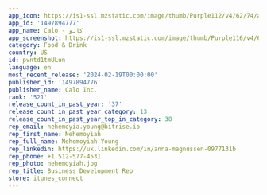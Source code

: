 ```yaml
---
app_icon: https://is1-ssl.mzstatic.com/image/thumb/Purple112/v4/62/74/a6/6274a6a3-775d-96b1-b358-711097d36d77/AppIcon-1x_U007emarketing-0-8-0-85-220-0.png/1024x1024bb.png
app_id: '1497894777'
app_name: Calo - كالو
app_screenshot: https://is1-ssl.mzstatic.com/image/thumb/Purple116/v4/67/ed/72/67ed723e-3e69-8280-3b14-026be14d192b/b16b3618-9fc7-4074-918f-6385599a76c0_Calo_-_App_Store_Screens_-_Bilingual__U0028for_iPhone_Displays_U0029_v3_App_Store_6.5_-_Screen_1_.jpg/1242x2688bb.png
category: Food & Drink
country: US
id: pvntd1tmULun
language: en
most_recent_release: '2024-02-19T00:00:00'
publisher_id: '1497894776'
publisher_name: Calo Inc.
rank: '521'
release_count_in_past_year: '37'
release_count_in_past_year_category: 13
release_count_in_past_year_top_in_category: 38
rep_email: nehemoyia.young@bitrise.io
rep_first_name: Nehemoyiah
rep_full_name: Nehemoyiah Young
rep_linkedin: https://uk.linkedin.com/in/anna-magnussen-0977131b
rep_phone: +1 512-577-4531
rep_photo: nehemoyiah.jpg
rep_title: Business Development Rep
store: itunes_connect
---
```

